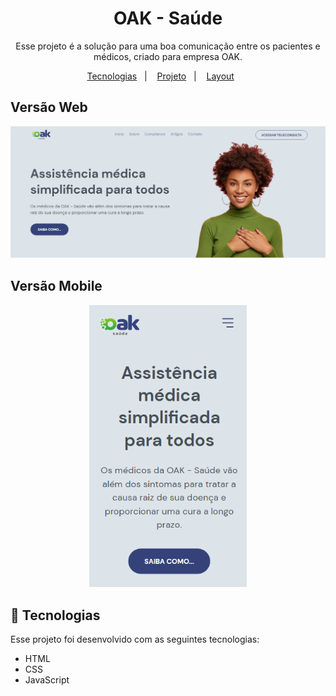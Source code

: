 <h1 align="center"> OAK - Saúde </h1>
<p align="center">
Esse projeto é a solução para uma boa comunicação entre os pacientes e médicos, criado para empresa OAK.
</p>

<p align="center">
  <a href="#-tecnologias">Tecnologias</a>&nbsp;&nbsp;&nbsp;|&nbsp;&nbsp;&nbsp;
  <a href="#-projeto">Projeto</a>&nbsp;&nbsp;&nbsp;|&nbsp;&nbsp;&nbsp;
  <a href="#-layout">Layout</a>&nbsp;&nbsp;&nbsp;&nbsp;&nbsp;&nbsp;
</p>

## Versão Web

![prewiew](./.github/home.PNG)

## Versão Mobile

<p align="center">
  <img alt="imagem-phone" src="./.github/home-cel.PNG" width="50%">
</p>



## 🚀 Tecnologias

Esse projeto foi desenvolvido com as seguintes tecnologias:

- HTML
- CSS
- JavaScript
